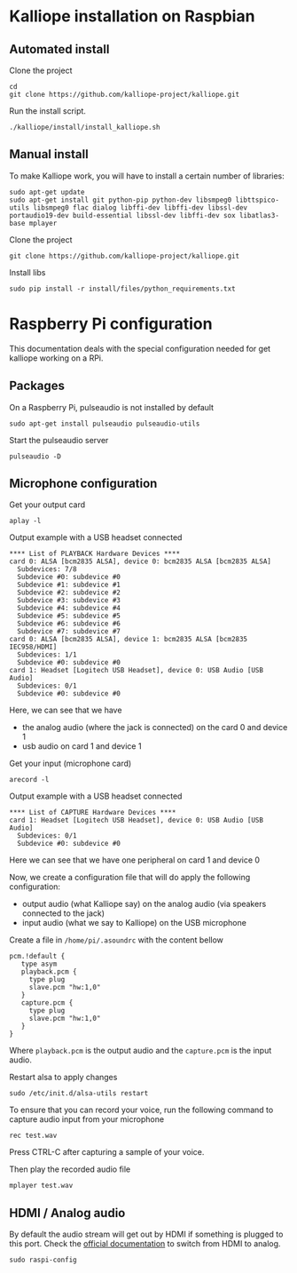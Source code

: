 # Kalliope installation on Raspbian

## Automated install

Clone the project
```
cd
git clone https://github.com/kalliope-project/kalliope.git
```

Run the install script.
```
./kalliope/install/install_kalliope.sh
```

## Manual install

To make Kalliope work, you will have to install a certain number of libraries:
```
sudo apt-get update
sudo apt-get install git python-pip python-dev libsmpeg0 libttspico-utils libsmpeg0 flac dialog libffi-dev libffi-dev libssl-dev portaudio19-dev build-essential libssl-dev libffi-dev sox libatlas3-base mplayer
```

Clone the project
```
git clone https://github.com/kalliope-project/kalliope.git
```

Install libs
```
sudo pip install -r install/files/python_requirements.txt
```

# Raspberry Pi configuration

This documentation deals with the special configuration needed for get kalliope working on a RPi.

## Packages

On a Raspberry Pi, pulseaudio is not installed by default
```
sudo apt-get install pulseaudio pulseaudio-utils
```

Start the pulseaudio server
```
pulseaudio -D
```

## Microphone configuration

Get your output card
```
aplay -l
```

Output example with a USB headset connected
```
**** List of PLAYBACK Hardware Devices ****
card 0: ALSA [bcm2835 ALSA], device 0: bcm2835 ALSA [bcm2835 ALSA]
  Subdevices: 7/8
  Subdevice #0: subdevice #0
  Subdevice #1: subdevice #1
  Subdevice #2: subdevice #2
  Subdevice #3: subdevice #3
  Subdevice #4: subdevice #4
  Subdevice #5: subdevice #5
  Subdevice #6: subdevice #6
  Subdevice #7: subdevice #7
card 0: ALSA [bcm2835 ALSA], device 1: bcm2835 ALSA [bcm2835 IEC958/HDMI]
  Subdevices: 1/1
  Subdevice #0: subdevice #0
card 1: Headset [Logitech USB Headset], device 0: USB Audio [USB Audio]
  Subdevices: 0/1
  Subdevice #0: subdevice #0
```

Here, we can see that we have 
- the analog audio (where the jack is connected) on the card 0 and device 1
- usb audio on card 1 and device 1


Get your input (microphone card)
```
arecord -l
```

Output example with a USB headset connected
```
**** List of CAPTURE Hardware Devices ****
card 1: Headset [Logitech USB Headset], device 0: USB Audio [USB Audio]
  Subdevices: 0/1
  Subdevice #0: subdevice #0
```

Here we can see that we have one peripheral on card 1 and device 0

Now, we create a configuration file that will do apply the following configuration:
- output audio (what Kalliope say) on the analog audio (via speakers connected to the jack)
- input audio (what we say to Kalliope) on the USB microphone

Create a file in `/home/pi/.asoundrc` with the content bellow
```
pcm.!default {
   type asym
   playback.pcm {
     type plug
     slave.pcm "hw:1,0"
   }
   capture.pcm {
     type plug
     slave.pcm "hw:1,0"
   }
}
```

Where `playback.pcm` is the output audio and the `capture.pcm` is the input audio.

Restart alsa to apply changes
```
sudo /etc/init.d/alsa-utils restart
```

To ensure that you can record your voice, run the following command to capture audio input from your microphone
```
rec test.wav
```

Press CTRL-C after capturing a sample of your voice.

Then play the recorded audio file
```
mplayer test.wav
```


## HDMI / Analog audio

By default the audio stream will get out by HDMI if something is plugged to this port.
Check the [official documentation](https://www.raspberrypi.org/documentation/configuration/audio-config.md) to switch from HDMI to analog.

```
sudo raspi-config
```
